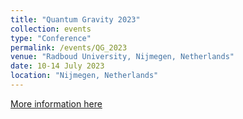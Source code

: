 ```yaml
---
title: "Quantum Gravity 2023"
collection: events
type: "Conference"
permalink: /events/QG_2023
venue: "Radboud University, Nijmegen, Netherlands"
date: 10-14 July 2023
location: "Nijmegen, Netherlands"
---
```


[More information here](https://indico.imapp.ru.nl/event/106/)


